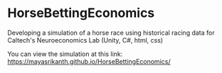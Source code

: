 # HorseBettingEconomics
Developing a simulation of a horse race using historical racing data for Caltech's Neuroeconomics Lab (Unity, C#, html, css)


You can view the simulation at this link: https://mayasrikanth.github.io/HorseBettingEconomics/
